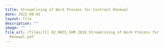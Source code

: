 ```yaml
---
title: Streamlining of Work Process for Contract Renewal
date: 2022-08-01
layout: file
description: ""
image: ""
file_url: /files/[C] 82_NHCS_SHM 2018_Streamlining of Work Process for Contract
  Renewal.pdf
---
```

